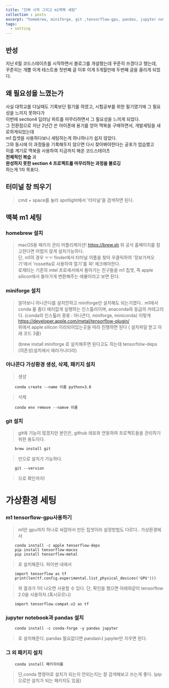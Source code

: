 ```yaml
---
title: "진짜 시작 그리고 m1맥북 세팅"
collection : posts
excerpt: "homebrew, miniforge, git ,tensorflow-gpu, pandas, jupyter notebook "
tags:
  - setting
---
```


## 반성
지난 6월 코드스테이츠를 시작하면서 블로그를 개설했는데 꾸준히 쓰겠다고 했는데,  
꾸준히는 개뿔 이게 테스트용 첫번째 글 이후 이게 5개월만에 두번째 글을 올리게 되었다.  

## 왜 필요성을 느꼈는가
사실 대학교를 다닐때도 기록보단 필기를 하였고, 시험공부를 위한 필기였기에 그 필요성을 느끼지 못하다가  
이번에 section4 딥러닝 파트를 마무리하면서 그 필요성을 느끼게 되었다.  
그 전환점으로 지난 2년간 쓴 아이폰에 용기를 얻어 맥북을 구매하면서, 개발세팅을 새로하게되었는데  
m1 칩셋을 사용하다보니 세팅하는게 하나하나가 쉽지 않았다.  
그와 동시에 이 과정들을 기록해두지 않으면 다시 찾아봐야한다는 공포가 엄습했고  
이를 계기로 맥북을 사용하여 지금까지 해온 코드스테이츠  
**전체적인 복습** 과  
**완성하지 못한 section 4 프로젝트를 마무리하는 과정을 불로깅**   
하는게 1차 목표다.

## 터미널 창 띄우기
> cmd + space를 눌러 spotlight에서 '터미널'을 검색하면 된다.  

## 맥북 m1 세팅
### homebrew 설치
> macOS용 패키지 관리 어플리케이션!
> https://brew.sh
> 위 공식 홈페이지를 참고한다면 어렵지 않게 설치가능하다.  
> 단, m1의 경우 ㅜㅜ finder에서 터미널 어플을 찾아 우클릭하여 '정보가져오기'에서 'rossetta로 사용하여 열기'를 꼭! 체크해야한다.  
> 로제타는 기존의 intel 프로세서에서 돌아가는 친구들을 m1 칩셋, 즉 apple silicon에서 돌아가게 변환해주는 에뮬이라고 보면 된다.    


### miniforge 설치
> 알아보니 아나콘다를 설치안하고 miniforge만 설치해도 되는거였다.. m1에서 conda 를 좀더 에러없게 실행하는 인스톨러이며, anaconda와 동급의 카테고리다.
> (conda의 인스톨러 종류 : 아나콘다, miniforge, miniconda) 이렇게  
> https://developer.apple.com/metal/tensorflow-plugin/  
> 위에서 apple silicon 이라되어있는곳을 따라 진행하면 된다 ( 설치파일 받고 아래 코드 3줄)  
>   
> (brew install miniforge 로 설치해주면 된다고도 하는데 tensorfolw-deps (의존성)설치에서 에러가나더라)

### 아나콘다 가상환경 생성, 삭제, 패키지 설치
> 생성
~~~
    conda create --name 이름 python=3.8
~~~
> 삭제
~~~
    conda env remove --namve 이름
~~~    

### git 설치
> git에 기능이 많겠지만 본인은, github 레포와 연동하여 프로젝트들을 관리하기 위한 용도이다.
~~~
    brew install git
~~~
> 만으로 설치가 가능하다.
~~~
    git --version
~~~
> 으로 확인까지!



# 가상환경 세팅
### m1 tensorflow-gpu사용하기
> m1은 gpu까지 하나로 싸잡아서 만든 칩셋이라 설정방법도 다르다..
> 가상환경에서
~~~
    conda install -c apple tensorflow-deps
    pip install tensorflow-macos
    pip install tensorflow-metal
~~~
> 로 설치해준다.
> 파이썬 내에서
~~~
    import tensorflow as tf
    print(len(tf.config.experimental.list_physical_devices('GPU')))
~~~
> 위 결과가 1이 나오면 사용할 수 있다.
> 단, 확인을 했으면 아래와같이 tensorflow 2.0을 사용하자.(혹시모르니)
~~~
    import tensorflow.compat.v2 as tf
~~~
### jupyter notebook과 pandas 설치
~~~
    conda install -c conda-forge -y pandas jupyter
~~~
> 로 설치해준다. pandas 필요없다면 pandas나 jupyter만 지우면 된다.
### 그 외 패키지 설치
~~~
    conda install 패키지이름
~~~
> 단,conda 명령어로 설치가 되는지 안되는지는 잘 검색해보고 쓰는게 좋다. (pip으로만 설치가 되는 패키지도 있음)
